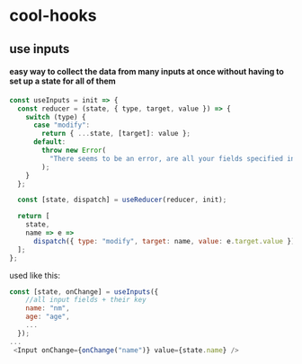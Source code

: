 # cool-hooks

## use inputs
#### easy way to collect the data from many inputs at once without having to set up a state for all of them
```js
const useInputs = init => {
  const reducer = (state, { type, target, value }) => {
    switch (type) {
      case "modify":
        return { ...state, [target]: value };
      default:
        throw new Error(
          "There seems to be an error, are all your fields specified in init?"
        );
    }
  };

  const [state, dispatch] = useReducer(reducer, init);

  return [
    state,
    name => e =>
      dispatch({ type: "modify", target: name, value: e.target.value })
  ];
};
```
used like this: 
```js
const [state, onChange] = useInputs({
    //all input fields + their key
    name: "nm",
    age: "age",
    ...
  });
...
 <Input onChange={onChange("name")} value={state.name} />
```
